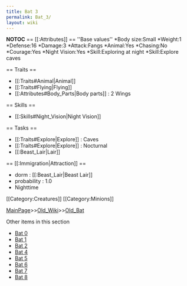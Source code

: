 ```yaml
---
title: Bat 3
permalink: Bat_3/
layout: wiki
---
```

__NOTOC__
== [[:Attributes]] ==
''Base values''
*Body size:Small
*Weight:1
*Defense:16
*Damage:3
*Attack:Fangs
*Animal:Yes
*Chasing:No
*Courage:Yes
*Night Vision:Yes
*Skill:Exploring at night
*Skill:Explore caves

== Traits ==
* [[:Traits#Animal|Animal]]
* [[:Traits#Flying|Flying]]
* [[:Attributes#Body_Parts|Body parts]] : 2 Wings

== Skills ==
* [[:Skills#Night_Vision|Night Vision]]

== Tasks ==
* [[:Traits#Explore|Explore]] : Caves
* [[:Traits#Explore|Explore]] : Nocturnal
* [[:Beast_Lair|Lair]]

== [[:Immigration|Attraction]] ==
* dorm : [[:Beast_Lair|Beast Lair]]
* probability : 1.0
* Nighttime

[[Category:Creatures]]
[[Category:Minions]]

[MainPage](/keeperrl_wiki/ "wikilink")>>[Old_Wiki](/keeperrl_wiki/Old_Wiki "wikilink")>>[Old_Bat](/keeperrl_wiki/Old_Bat "wikilink")

Other items in this section
-    [Bat 0](/keeperrl_wiki/Bat_0 "wikilink")
-    [Bat 1](/keeperrl_wiki/Bat_1 "wikilink")
-    [Bat 2](/keeperrl_wiki/Bat_2 "wikilink")
-    [Bat 4](/keeperrl_wiki/Bat_4 "wikilink")
-    [Bat 5](/keeperrl_wiki/Bat_5 "wikilink")
-    [Bat 6](/keeperrl_wiki/Bat_6 "wikilink")
-    [Bat 7](/keeperrl_wiki/Bat_7 "wikilink")
-    [Bat 8](/keeperrl_wiki/Bat_8 "wikilink")
